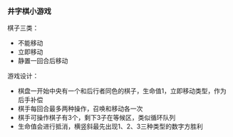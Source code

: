 ### 井字棋小游戏

棋子三类：
- 不能移动
- 立即移动
- 静置一回合后移动

游戏设计：
- 棋盘一开始中央有一个和后行者同色的棋子，生命值1，立即移动类型，作为后手补偿
- 棋手每回合最多两种操作，召唤和移动各一次
- 棋手可操作棋子有3个，剩下3子在等候区，类似循环队列
- 生命值会进行抵消，横竖斜最先出现1、2、3三种类型的数字方胜利